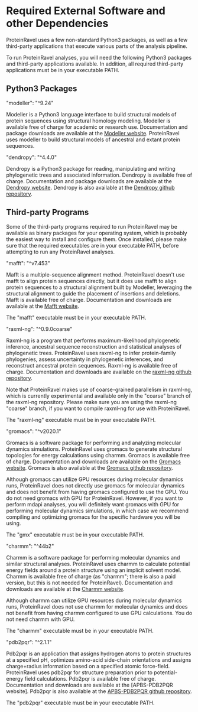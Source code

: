 # Required External Software and other Dependencies

ProteinRavel uses a few non-standard Python3 packages, as well as a few third-party applications that execute various parts of the analysis pipeline.

To run ProteinRavel analyses, you will need the following Python3 packages and third-party applications available. In addition, all required third-party applications must be in your executable PATH.

## Python3 Packages

  "modeller": "^9.24"

Modeller is a Python3 language interface to build structural models of protein sequences using structural homology modeling. Modeller is available free of charge for academic or research use. Documentation and package downloads are available at the [Modeller website]. ProteinRavel uses modeller to build structural models of ancestral and extant protein sequences.

[Modeller website]: https://salilab.org/modeller/

  "dendropy": "^4.4.0"

Dendropy is a Python3 package for reading, manipulating and writing phylogenetic trees and associated information. Dendropy is available free of charge. Documentation and package downloads are available at the [Dendropy website]. Dendropy is also available at the [Dendropy github repository].

[Dendropy website]: https://dendropy.org/
[Dendropy github repository]: https://github.com/jeetsukumaran/DendroPy/

## Third-party Programs

Some of the third-party programs required to run ProteinRavel may be available as binary packages for your operating system, which is probably the easiest way to install and configure them. Once installed, please make sure that the required executables are in your executable PATH, before attempting to run any ProteinRavel analyses.

  "mafft": "^v7.453"

Mafft is a multiple-sequence alignment method. ProteinRavel doesn't use mafft to align protein sequences directly, but it does use mafft to align protein sequences to a structural alignment built by Modeller, leveraging the structural alignment to guide the placement of insertions and deletions. Mafft is available free of charge. Documentation and downloads are available at the [Mafft website].

[Mafft website]: https://mafft.cbrc.jp/alignment/software/

The "mafft" executable must be in your executable PATH.

  "raxml-ng": "^0.9.0coarse"

Raxml-ng is a program that performs maximum-likelihood phylogenetic inference, ancestral sequence reconstruction and statistical analyses of phylogenetic trees. ProteinRavel uses raxml-ng to infer protein-family phylogenies, assess uncertainty in phylogenetic inferences, and reconstruct ancestral protein sequences. Raxml-ng is available free of charge. Documentation and downloads are available on the [raxml-ng github repository].

Note that ProteinRavel makes use of coarse-grained parallelism in raxml-ng, which is currently experimental and available only in the "coarse" branch of the raxml-ng repository. Please make sure you are using the raxml-ng "coarse" branch, if you want to compile raxml-ng for use with ProteinRavel.

[raxml-ng github repository]: https://github.com/amkozlov/raxml-ng

The "raxml-ng" executable must be in your executable PATH.

  "gromacs": "^v2020.1"

Gromacs is a software package for performing and analyzing molecular dynamics simulations. ProteinRavel uses gromacs to generate structural topologies for energy calculations using charmm. Gromacs is available free of charge. Documentation and downloads are available on the [Gromacs website]. Gromacs is also available at the [Gromacs github repository].

Although gromacs can utilize GPU resources during molecular dynamics runs, ProteinRavel does not directly use gromacs for molecular dynamics and does not benefit from having gromacs configured to use the GPU. You do not need gromacs with GPU for ProteinRavel. However, if you want to perform mdapi analyses, you will definitely want gromacs with GPU for performing molecular dynamics simulations, in which case we recommend compiling and optimizing gromacs for the specific hardware you will be using.

[Gromacs website]: http://www.gromacs.org/
[Gromacs github repository]: https://github.com/gromacs/gromacs

The "gmx" executable must be in your executable PATH.

  "charmm": "^44b2"

Charmm is a software package for performing molecular dynamics and similar structural analyses. ProteinRavel uses charmm to calculate potential energy fields around a protein structure using an implicit solvent model. Charmm is available free of charge (as "charmm"; there is also a paid version, but this is not needed for ProteinRavel). Documentation and downloads are available at the [Charmm website].

Although charmm can utilize GPU resources during molecular dynamics runs, ProteinRavel does not use charmm for molecular dynamics and does not benefit from having charmm configured to use GPU calculations. You do not need charmm with GPU.

[Charmm website]: https://www.charmm.org/

The "charmm" executable must be in your executable PATH.

  "pdb2pqr": "^2.1.1"

Pdb2pqr is an application that assigns hydrogen atoms to protein structures at a specified pH, optimizes amino-acid side-chain orientations and assigns charge+radius information based on a specified atomic force-field. ProteinRavel uses pdb2pqr for structure preparation prior to potential-energy field calculations. Pdb2pqr is available free of charge. Documentation and downloads are available at the [APBS-PDB2PQR website]. Pdb2pqr is also available at the [APBS-PDB2PQR github repository].

[ABPS-PDB2PQR website]: http://www.poissonboltzmann.org/
[APBS-PDB2PQR github repository]: https://github.com/Electrostatics/apbs-pdb2pqr


The "pdb2pqr" executable must be in your executable PATH.

